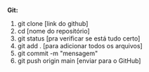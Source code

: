 **Git:**

1. git clone [link do github]
2. cd [nome do repositório]
3. git status [pra verificar se está tudo certo]
4. git add . [para adicionar todos os arquivos]
5. git commit -m "mensagem"
6. git push origin main [enviar para o GitHub]
